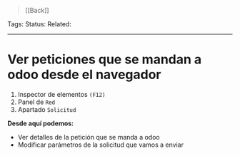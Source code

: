 > [[Back]]

Tags: 
Status: 
Related: 

___

# Ver peticiones que se mandan a odoo desde el navegador

1. Inspector de elementos `(F12)`
2. Panel de `Red`
3. Apartado `Solicitud`

**Desde aquí podemos:**
- Ver detalles de la petición que se manda a odoo
- Modificar parámetros de la solicitud que vamos a enviar
